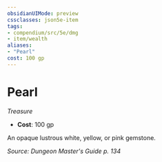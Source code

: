 ```yaml
---
obsidianUIMode: preview
cssclasses: json5e-item
tags:
- compendium/src/5e/dmg
- item/wealth
aliases: 
- "Pearl"
cost: 100 gp
---
```

# Pearl
*Treasure*  

- **Cost**: 100 gp

An opaque lustrous white, yellow, or pink gemstone.

*Source: Dungeon Master's Guide p. 134*